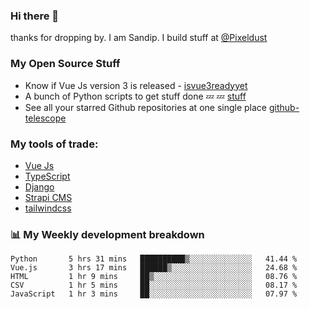 ### Hi there 👋

thanks for dropping by.
I am Sandip. I build stuff at [@Pixeldust](github.com/pixeldust-in/)

###  **My Open Source Stuff**

 - Know if Vue Js version 3 is released -  [isvue3readyyet](https://github.com/sandiprb/isvue3readyyet)
 - A bunch of Python scripts to get stuff done 💤 💤 [stuff](https://github.com/sandiprb/stuff)
 - See all your starred Github repositories at one single place [github-telescope](https://github.com/sandiprb/github-telescope)



###  **My tools of trade:**
 - [Vue Js](https://github.com/vuejs/vue/)
 - [TypeScript](https://github.com/microsoft/TypeScript)
 - [Django](github.com/django/django)
 - [Strapi CMS](github.com/strapi/strapi)
 - [tailwindcss](https://github.com/tailwindlabs/tailwindcss)


###  📊 **My Weekly development breakdown**
<!--START_SECTION:waka-->
```text
Python       5 hrs 31 mins   ██████████▒░░░░░░░░░░░░░░   41.44 % 
Vue.js       3 hrs 17 mins   ██████▒░░░░░░░░░░░░░░░░░░   24.68 % 
HTML         1 hr 9 mins     ██▒░░░░░░░░░░░░░░░░░░░░░░   08.76 % 
CSV          1 hr 5 mins     ██░░░░░░░░░░░░░░░░░░░░░░░   08.17 % 
JavaScript   1 hr 3 mins     ██░░░░░░░░░░░░░░░░░░░░░░░   07.97 % 
```
<!--END_SECTION:waka-->
